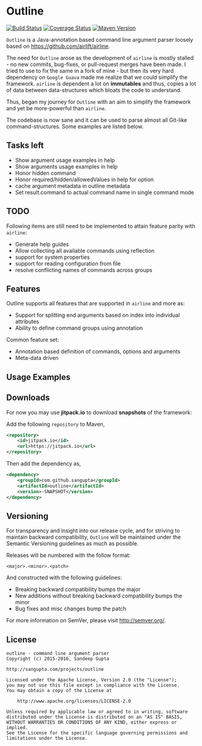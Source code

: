 # Outline

[![Build Status](https://travis-ci.org/sangupta/outline.svg?branch=master)](https://travis-ci.org/sangupta/outline)
[![Coverage Status](https://coveralls.io/repos/github/sangupta/outline/badge.svg?branch=master)](https://coveralls.io/github/sangupta/outline?branch=master)
[![Maven Version](https://maven-badges.herokuapp.com/maven-central/com.sangupta/outline/badge.svg)](https://maven-badges.herokuapp.com/maven-central/com.sangupta/outline)

`Outline` is a Java-annotation based command line argument parser loosely based on 
https://github.com/airlift/airline.

The need for `Outline` arose as the development of `airline` is mostly stalled - no
new commits, bug-fixes, or pull-request merges have been made. I tried to use to fix the
same in a fork of mine - but then its very hard dependency on `Google Guava` made me
realize that we could simplify the framework. `airline` is dependent a lot on **immutables**
and thus, copies a lot of data between data-structures which bloats the code to understand.

Thus, began my journey for `Outline` with an aim to simplify the framework and yet be
more-powerful than `airline`.

The codebase is now sane and it can be used to parse almost all Git-like command-structures.
Some examples are listed below.

## Tasks left

* Show argument usage examples in help
* Show arguments usage examples in help
* Honor hidden command
* Honor required/hidden/allowedValues in help for option
* cache argument metadata in outline metadata
* Set result.command to actual command name in single command mode


## TODO

Following items are still need to be implemented to attain feature parity with `airline`:

* Generate help guides
* Allow collecting all available commands using reflection
* support for system properties
* support for reading configuration from file
* resolve conflicting names of commands across groups

## Features

Outline supports all features that are supported in `airline` and more as:

* Support for splitting end arguments based on index into individual attributes
* Ability to define command groups using annotation

Common feature set:

* Annotation based definition of commands, options and arguments
* Meta-data driven 

## Usage Examples

## Downloads

For now you may use **jitpack.io** to download **snapshots** of the framework:

Add the following `repository` to Maven,

```xml
<repository>
    <id>jitpack.io</id>
    <url>https://jitpack.io</url>
</repository>
```

Then add the dependency as,

```xml
<dependency>
    <groupId>com.github.sangupta</groupId>
    <artifactId>outline</artifactId>
    <version>-SNAPSHOT</version>
</dependency>
```

## Versioning

For transparency and insight into our release cycle, and for striving to maintain backward compatibility, 
`Outline` will be maintained under the Semantic Versioning guidelines as much as possible.

Releases will be numbered with the follow format:

`<major>.<minor>.<patch>`

And constructed with the following guidelines:

* Breaking backward compatibility bumps the major
* New additions without breaking backward compatibility bumps the minor
* Bug fixes and misc changes bump the patch

For more information on SemVer, please visit http://semver.org/.

## License
    
```
outline - command line argument parser
Copyright (c) 2015-2016, Sandeep Gupta

http://sangupta.com/projects/outline

Licensed under the Apache License, Version 2.0 (the "License");
you may not use this file except in compliance with the License.
You may obtain a copy of the License at

    http://www.apache.org/licenses/LICENSE-2.0

Unless required by applicable law or agreed to in writing, software
distributed under the License is distributed on an "AS IS" BASIS,
WITHOUT WARRANTIES OR CONDITIONS OF ANY KIND, either express or implied.
See the License for the specific language governing permissions and
limitations under the License.
```